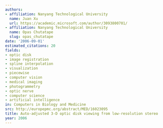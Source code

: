 ```yaml
---
authors:
- affiliation: Nanyang Technological University
  name: Juan Xu
  url: https://academic.microsoft.com/author/3093800701/
- affiliation: Nanyang Technological University
  name: Opas Chutatape
  slug: opas_chutatape
date: '2006-09-01'
estimated_citations: 20
fields:
- optic disk
- image registration
- spline interpolation
- visualization
- piecewise
- computer vision
- medical imaging
- photogrammetry
- optic nerve
- computer science
- artificial intelligence
in: Computers in Biology and Medicine
src: http://europepmc.org/abstract/MED/16023095
title: Auto-adjusted 3-D optic disk viewing from low-resolution stereo fundus image.
year: 2006
---
```

